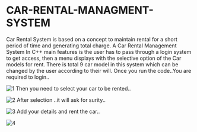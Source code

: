 # CAR-RENTAL-MANAGMENT-SYSTEM
Car Rental System is based on a concept to maintain rental for a short period of time and generating total charge.
A Car Rental Management System In C++ main features is the user has to pass through a login system to get access, then a menu displays with the selective option of the Car models for rent. There is total 9 car model in this system which can be changed by the user according to their will.
Once you run the code..You are required to login..

![1](https://user-images.githubusercontent.com/83879227/177007290-6daad429-9060-45d2-8584-bd97e1e41cec.jpeg)
Then you need to select your car to be rented..

![2](https://user-images.githubusercontent.com/83879227/177007342-48dd744b-a06f-424f-b32e-a7ecb0610bf5.jpeg)
After selection ..it will ask for surity..

![3](https://user-images.githubusercontent.com/83879227/177007372-58762105-74cc-4a1f-9031-13ca4f7dce34.jpeg)
Add your details and rent the car..

![4](https://user-images.githubusercontent.com/83879227/177007390-47334391-16e7-4164-a4bc-46b74facf7d7.jpeg)
